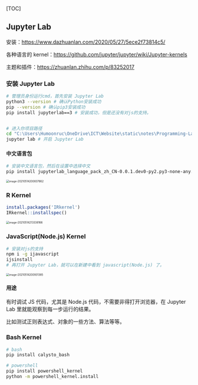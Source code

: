 

[TOC]

## Jupyter Lab



安装：https://www.dazhuanlan.com/2020/05/27/5ece2f73814c5/

各种语言的 kernel：https://github.com/jupyter/jupyter/wiki/Jupyter-kernels

主题和插件：https://zhuanlan.zhihu.com/p/83252017



### 安装 Jupyter Lab

````bash
# 管理员身份运行cmd，首先安装 Jupyter Lab
python3 --version # 确认Python安装成功
pip --version # 确认pip3安装成功
pip install jupyterlab==3 # 安装成功，但是还没有对js的支持。


# 进入你项目路径
cd "C:\Users\Humoonruc\OneDrive\ICT\Website\static\notes\Programming-Language\Notes-JavaScript\3-Node.js\303-jupyter-node"
jupyter lab # 开启 Jupyter Lab
````

#### 中文语言包

```bash
# 安装中文语言包，然后在设置中选择中文
pip install jupyterlab_language_pack_zh_CN-0.0.1.dev0-py2.py3-none-any.whl
```

<img src="http://humoon-image-hosting-service.oss-cn-beijing.aliyuncs.com/img/typora/JavaScript/image-20210514200837662.png" alt="image-20210514200837662" style="zoom:50%;" />



### R Kernel

```R
install.packages('IRkernel')
IRkernel::installspec()
```

<img src="http://humoon-image-hosting-service.oss-cn-beijing.aliyuncs.com/img/typora/JavaScript/image-20210514213338166.png" alt="image-20210514213338166" style="zoom:50%;" />



### JavaScript(Node.js)  Kernel

```bash
# 安装对js的支持
npm i -g ijavascript
ijsinstall
# 再打开 Jupyter Lab，就可以在新建中看到 javascript(Node.js) 了。
```

<img src="http://humoon-image-hosting-service.oss-cn-beijing.aliyuncs.com/img/typora/JavaScript/image-20210514200931385.png" alt="image-20210514200931385" style="zoom:50%;" />

#### 用途

有时调试 JS 代码，尤其是 Node.js 代码，不需要非得打开浏览器，在 Jupyter Lab 里就能观察到每一步运行的结果。

比如测试正则表达式、对象的一些方法、算法等等。



### Bash Kernel

```bash
# bash
pip install calysto_bash

# powershell
pip install powershell_kernel
python -m powershell_kernel.install
```

